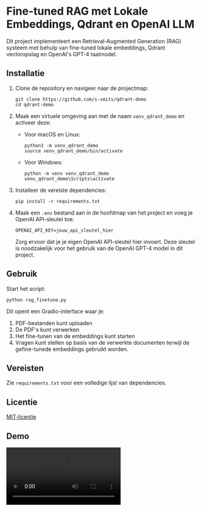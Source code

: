 # Fine-tuned RAG met Lokale Embeddings, Qdrant en OpenAI LLM

Dit project implementeert een Retrieval-Augmented Generation (RAG) systeem met behulp van fine-tuned lokale embeddings, Qdrant vectoropslag en OpenAI's GPT-4 taalmodel.

## Installatie

1. Clone de repository en navigeer naar de projectmap:
   ```
   git clone https://github.com/s-smits/qdrant-demo
   cd qdrant-demo
   ```

2. Maak een virtuele omgeving aan met de naam `venv_qdrant_demo` en activeer deze:
   - Voor macOS en Linux:
     ```
     python3 -m venv_qdrant_demo
     source venv_qdrant_demo/bin/activate
     ```
   - Voor Windows:
     ```
     python -m venv venv_qdrant_demo
     venv_qdrant_demo\Scripts\activate
     ```

3. Installeer de vereiste dependencies:
   ```
   pip install -r requirements.txt
   ```

4. Maak een `.env` bestand aan in de hoofdmap van het project en voeg je OpenAI API-sleutel toe:
   ```
   OPENAI_API_KEY=jouw_api_sleutel_hier
   ```

   Zorg ervoor dat je je eigen OpenAI API-sleutel hier invoert. Deze sleutel is noodzakelijk voor het gebruik van de OpenAI GPT-4 model in dit project.

## Gebruik

Start het script:
```
python rag_finetune.py
```

Dit opent een Gradio-interface waar je:
1. PDF-bestanden kunt uploaden
2. De PDF's kunt verwerken
3. Het fine-tunen van de embeddings kunt starten
4. Vragen kunt stellen op basis van de verwerkte documenten terwijl de gefine-tunede embeddings gebruikt worden.

## Vereisten

Zie `requirements.txt` voor een volledige lijst van dependencies.

## Licentie

[MIT-licentie](LICENSE)

## Demo
<video src="https://github.com/user-attachments/assets/b854534c-fcd4-44af-b907-94c309552709" controls="controls" style="max-width: 730px;">
</video>
